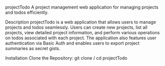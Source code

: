 projectTodo
A project management web application for managing projects and todos efficiently.

Description
projectTodo is a web application that allows users to manage projects and todos seamlessly. Users can create new projects, list all projects, view detailed project information, 
and perform various operations on todos associated with each project. The application also features user authentication via Basic Auth and enables users to export project summaries 
as secret gists.


Installation
Clone the Repository:
git clone /
cd projectTodo
